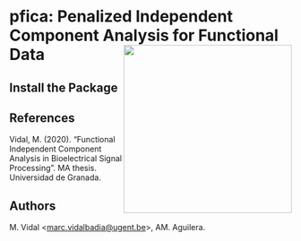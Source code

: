 pfica: Penalized Independent Component Analysis for Functional Data  <img src="man/figures/logo.png" align="right" height="300"/>
====================================================

## Install the Package

## References
Vidal, M. (2020). “Functional Independent Component Analysis in Bioelectrical Signal Processing”. MA thesis. Universidad de Granada.

## Authors
 M. Vidal <<marc.vidalbadia@ugent.be>>, AM. Aguilera.
